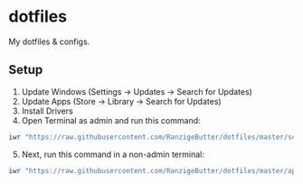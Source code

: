 # dotfiles

My dotfiles & configs.

## Setup

1. Update Windows (Settings -> Updates -> Search for Updates)
2. Update Apps (Store -> Library -> Search for Updates)
3. Install Drivers
4. Open Terminal as admin and run this command:

```PowerShell
iwr "https://raw.githubusercontent.com/RanzigeButter/dotfiles/master/setup.ps1" | iex
```

5. Next, run this command in a non-admin terminal:

```PowerShell
iwr "https://raw.githubusercontent.com/RanzigeButter/dotfiles/master/apps.ps1" | iex
```
